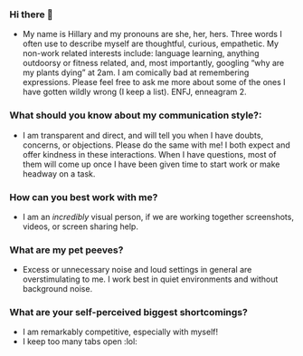 ### Hi there 👋
- My name is Hillary and my pronouns are she, her, hers. Three words I often use to describe myself are thoughtful, curious, empathetic. My non-work related interests include: language learning, anything outdoorsy or fitness related, and, most importantly, googling “why are my plants dying” at 2am. I am comically bad at remembering expressions. Please feel free to ask me more about some of the ones I have gotten wildly wrong (I keep a list). ENFJ, enneagram 2.
### What should you know about my communication style?:
- I am transparent and direct, and will tell you when I have doubts, concerns, or objections. Please do the same with me! I both expect and offer kindness in these interactions. When I have questions, most of them will come up once I have been given time to start work or make headway on a task.
### How can you best work with me?
- I am an _incredibly_ visual person, if we are working together screenshots, videos, or screen sharing help.
### What are my pet peeves?
- Excess or unnecessary noise and loud settings in general are overstimulating to me. I work best in quiet environments and without background noise.
### What are your self-perceived biggest shortcomings?
- I am remarkably competitive, especially with myself! 
- I keep too many tabs open :lol:
